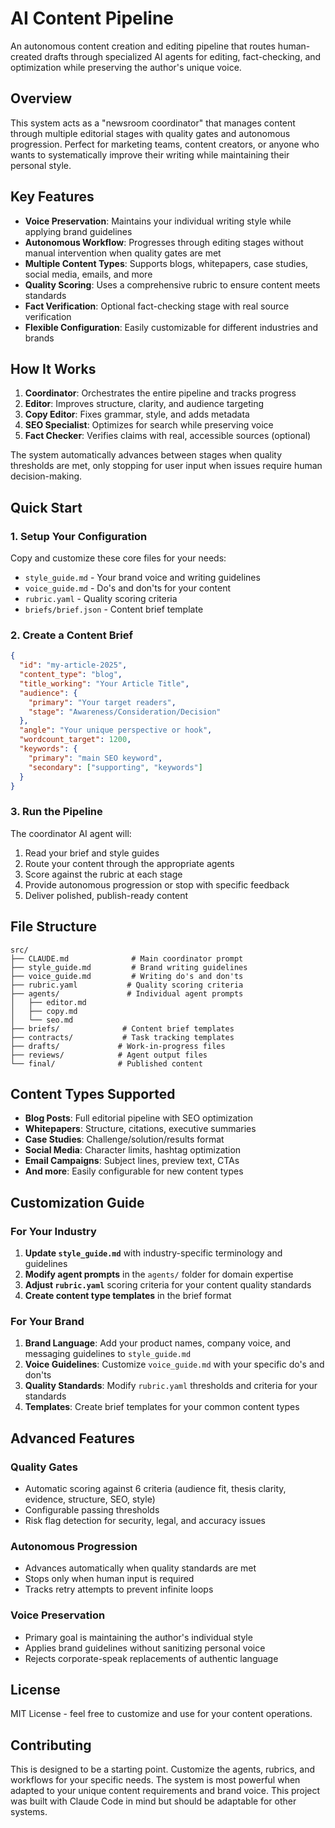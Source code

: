 # AI Content Pipeline

An autonomous content creation and editing pipeline that routes human-created drafts through specialized AI agents for editing, fact-checking, and optimization while preserving the author's unique voice.

## Overview

This system acts as a "newsroom coordinator" that manages content through multiple editorial stages with quality gates and autonomous progression. Perfect for marketing teams, content creators, or anyone who wants to systematically improve their writing while maintaining their personal style.

## Key Features

- **Voice Preservation**: Maintains your individual writing style while applying brand guidelines
- **Autonomous Workflow**: Progresses through editing stages without manual intervention when quality gates are met
- **Multiple Content Types**: Supports blogs, whitepapers, case studies, social media, emails, and more
- **Quality Scoring**: Uses a comprehensive rubric to ensure content meets standards
- **Fact Verification**: Optional fact-checking stage with real source verification
- **Flexible Configuration**: Easily customizable for different industries and brands

## How It Works

1. **Coordinator**: Orchestrates the entire pipeline and tracks progress
2. **Editor**: Improves structure, clarity, and audience targeting
3. **Copy Editor**: Fixes grammar, style, and adds metadata
4. **SEO Specialist**: Optimizes for search while preserving voice
5. **Fact Checker**: Verifies claims with real, accessible sources (optional)

The system automatically advances between stages when quality thresholds are met, only stopping for user input when issues require human decision-making.

## Quick Start

### 1. Setup Your Configuration

Copy and customize these core files for your needs:

- `style_guide.md` - Your brand voice and writing guidelines
- `voice_guide.md` - Do's and don'ts for your content
- `rubric.yaml` - Quality scoring criteria
- `briefs/brief.json` - Content brief template

### 2. Create a Content Brief

```json
{
  "id": "my-article-2025",
  "content_type": "blog",
  "title_working": "Your Article Title",
  "audience": {
    "primary": "Your target readers",
    "stage": "Awareness/Consideration/Decision"
  },
  "angle": "Your unique perspective or hook",
  "wordcount_target": 1200,
  "keywords": {
    "primary": "main SEO keyword",
    "secondary": ["supporting", "keywords"]
  }
}
```

### 3. Run the Pipeline

The coordinator AI agent will:
1. Read your brief and style guides
2. Route your content through the appropriate agents
3. Score against the rubric at each stage
4. Provide autonomous progression or stop with specific feedback
5. Deliver polished, publish-ready content

## File Structure

```
src/
├── CLAUDE.md              # Main coordinator prompt
├── style_guide.md         # Brand writing guidelines
├── voice_guide.md         # Writing do's and don'ts  
├── rubric.yaml           # Quality scoring criteria
├── agents/               # Individual agent prompts
│   ├── editor.md
│   ├── copy.md
│   └── seo.md
├── briefs/              # Content brief templates
├── contracts/           # Task tracking templates
├── drafts/             # Work-in-progress files
├── reviews/            # Agent output files
└── final/              # Published content
```

## Content Types Supported

- **Blog Posts**: Full editorial pipeline with SEO optimization
- **Whitepapers**: Structure, citations, executive summaries
- **Case Studies**: Challenge/solution/results format
- **Social Media**: Character limits, hashtag optimization  
- **Email Campaigns**: Subject lines, preview text, CTAs
- **And more**: Easily configurable for new content types

## Customization Guide

### For Your Industry

1. **Update `style_guide.md`** with industry-specific terminology and guidelines
2. **Modify agent prompts** in the `agents/` folder for domain expertise
3. **Adjust `rubric.yaml`** scoring criteria for your content quality standards
4. **Create content type templates** in the brief format

### For Your Brand

1. **Brand Language**: Add your product names, company voice, and messaging guidelines to `style_guide.md`
2. **Voice Guidelines**: Customize `voice_guide.md` with your specific do's and don'ts
3. **Quality Standards**: Modify `rubric.yaml` thresholds and criteria for your standards
4. **Templates**: Create brief templates for your common content types

## Advanced Features

### Quality Gates
- Automatic scoring against 6 criteria (audience fit, thesis clarity, evidence, structure, SEO, style)
- Configurable passing thresholds
- Risk flag detection for security, legal, and accuracy issues

### Autonomous Progression  
- Advances automatically when quality standards are met
- Stops only when human input is required
- Tracks retry attempts to prevent infinite loops

### Voice Preservation
- Primary goal is maintaining the author's individual style
- Applies brand guidelines without sanitizing personal voice
- Rejects corporate-speak replacements of authentic language

## License

MIT License - feel free to customize and use for your content operations.

## Contributing

This is designed to be a starting point. Customize the agents, rubrics, and workflows for your specific needs. The system is most powerful when adapted to your unique content requirements and brand voice. This project was built with Claude Code in mind but should be adaptable for other systems.